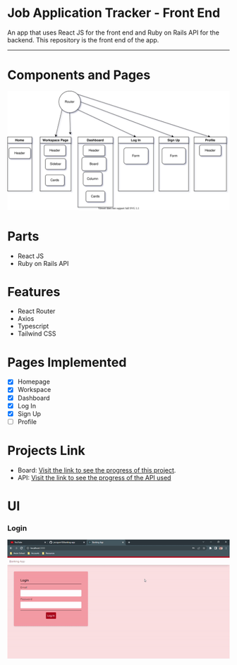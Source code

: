 # Job Application Tracker - Front End

An app that uses React JS for the front end and Ruby on Rails API for the backend.
This repository is the front end of the app.

---

# Components and Pages
![Component Tree](components-tree.svg)

# Parts
- React JS
- Ruby on Rails API

# Features
- React Router
- Axios
- Typescript
- Tailwind CSS

# Pages Implemented
- [x] Homepage
- [x] Workspace
- [x] Dashboard
- [x] Log In
- [x] Sign Up
- [ ] Profile

# Projects Link
- Board: [Visit the link to see the progress of this project](https://github.com/users/jocogum10/projects/3/views/1).
- API: [Visit the link to see the progress of the API used](https://github.com/jocogum10/job-application-tracker-api)

# UI

### Login
![login](https://github.com/jocogum10/banking-app/blob/main/public/login.gif)